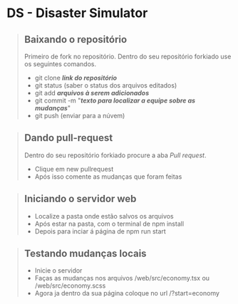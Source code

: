 # DS - Disaster Simulator

> ## Baixando o repositório
>
> Primeiro de fork no repositório.
> Dentro do seu repositório forkiado use os seguintes comandos.
>
> - git clone ___link do repositório___
> - git status (saber o status dos arquivos editados)
> - git add ___arquivos à serem adicionados___
> - git commit -m "___texto para localizar a equipe sobre as mudanças___"
> - git push (enviar para a núvem)

> ## Dando pull-request
>
> Dentro do seu repositório forkiado procure a aba *Pull request*.
> - Clique em new pullrequest
> - Após isso comente as mudanças que foram feitas

> ## Iniciando o servidor web
> - Localize a pasta onde estão salvos os arquivos
> - Após estar na pasta, com o terminal de npm install
> - Depois para inciar á página de npm run start

> ## Testando mudanças locais
> - Inicie o servidor
> - Faças as mudanças nos arquivos /web/src/economy.tsx ou /web/src/economy.scss
> - Agora ja dentro da sua página coloque no url /?start=economy

